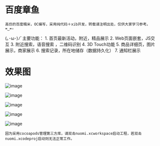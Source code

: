 # 百度章鱼

    高仿的百度糯米，OC编写，采用纯代码＋xib开发，转载请注明出处，仅供大家学习参考。 ≖‿≖✧

(｡･ω･)ﾉﾞ主要功能： 
    1. 首页最新活动，附近，精品展示
    2. Web页面嵌套，JS交互
    3. 附近搜索，语音搜索 ，二维码识别
    4. 3D Touch功能
    5. 商品详细页，图片展示，商家展示
    6. 搜索记录，所在地储存（数据持久化）
    7. 通知栏展示

# 效果图

![image](https://github.com/Fyus1201/nuomi/blob/master/image/mov0.gif) 

![image](https://github.com/Fyus1201/nuomi/blob/master/image/mov1.gif)  

![image](https://github.com/Fyus1201/nuomi/blob/master/image/mov2.gif) 

![image](https://github.com/Fyus1201/nuomi/blob/master/image/mov3.gif) 

![image](https://github.com/Fyus1201/nuomi/blob/master/image/mov4.gif) 

	因为采用cocoapods管理第三方库，请双击nuomi.xcworkspace启动工程，若双击nuomi.xcodeproj启动则无法正常工作。


